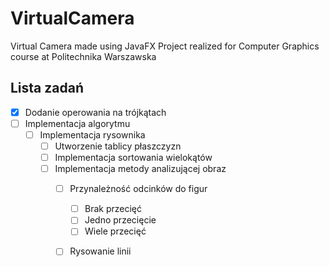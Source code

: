 # VirtualCamera
Virtual Camera made using JavaFX
Project realized for Computer Graphics course at Politechnika Warszawska


## Lista zadań
- [x] Dodanie operowania na trójkątach
- [ ] Implementacja algorytmu
    - [ ] Implementacja rysownika
        - [ ] Utworzenie tablicy płaszczyzn
        - [ ] Implementacja sortowania wielokątów
        - [ ] Implementacja metody analizującej obraz
            - [ ] Przynależność odcinków do figur
                - [ ] Brak przecięć
                - [ ] Jedno przecięcie
                - [ ] Wiele przecięć
            - [ ] Rysowanie linii
        
